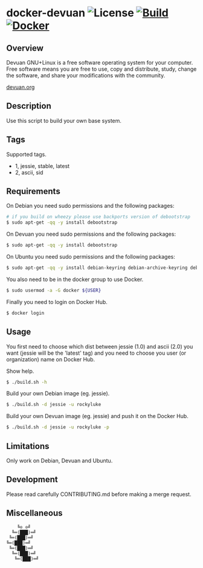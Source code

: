 # docker-devuan ![License][license-img] [![Build][build-img]][build-url] [![Docker][docker-img]][docker-url]

## Overview

Devuan GNU+Linux  is a free software  operating system for your  computer. Free
software means  you are  free to  use, copy and  distribute, study,  change the
software, and share your modifications with the community.

[devuan.org](https://www.devuan.org/)

## Description

Use this script to build your own base system.

## Tags

Supported tags.

- 1, jessie, stable, latest
- 2, ascii, sid

## Requirements

On Debian you need sudo permissions and the following packages:

```bash
# if you build on wheezy please use backports version of debootstrap
$ sudo apt-get -qq -y install debootstrap
```

On Devuan you need sudo permissions and the following packages:

```bash
$ sudo apt-get -qq -y install debootstrap
```

On Ubuntu you need sudo permissions and the following packages:

```bash
$ sudo apt-get -qq -y install debian-keyring debian-archive-keyring debootstrap
```

You also need to be in the docker group to use Docker.

```bash
$ sudo usermod -a -G docker ${USER}
```

Finally you need to login on Docker Hub.

```bash
$ docker login
```

## Usage

You first need to  choose which dist between jessie (1.0) and  ascii (2.0) you want
(jessie  will  be the  'latest'  tag)  and you  need  to  choose you  user  (or
organization) name on Docker Hub.

Show help.

```bash
$ ./build.sh -h
```

Build your own Debian image (eg. jessie).

```bash
$ ./build.sh -d jessie -u rockyluke
```

Build your own Devuan image (eg. jessie) and push it on the Docker Hub.

```bash
$ ./build.sh -d jessie -u rockyluke -p
```

## Limitations

Only work on Debian, Devuan and Ubuntu.

## Development

Please read carefully CONTRIBUTING.md before making a merge request.

## Miscellaneous

```
    ╚⊙ ⊙╝
  ╚═(███)═╝
 ╚═(███)═╝
╚═(███)═╝
 ╚═(███)═╝
  ╚═(███)═╝
   ╚═(███)═╝
```

[license-img]: https://img.shields.io/badge/license-ISC-blue.svg
[build-img]: https://travis-ci.org/rockyluke/docker-devuan.svg?branch=master
[build-url]: https://travis-ci.org/rockyluke/docker-devuan
[docker-img]: https://img.shields.io/docker/pulls/rockyluke/devuan.svg
[docker-url]: https://registry.hub.docker.com/u/rockyluke/devuan
